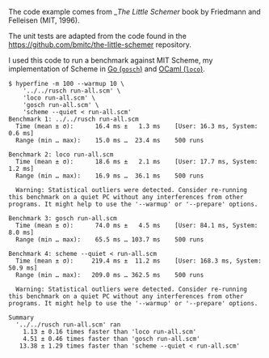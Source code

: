 
The code example comes from _*The Little Schemer* book by Friedmann and Felleisen (MIT, 1996).

The unit tests are adapted from the code found in the https://github.com/bmitc/the-little-schemer repository.

I used this code to run a benchmark against MIT Scheme, my implementation of Scheme in [Go (`gosch`)](https://github.com/twolodzko/gosch)
and [OCaml (`loco`)](https://github.com/twolodzko/loco).

```shell
$ hyperfine -m 100 --warmup 10 \
    '../../rusch run-all.scm' \
    'loco run-all.scm' \
    'gosch run-all.scm' \
    'scheme --quiet < run-all.scm' 
Benchmark 1: ../../rusch run-all.scm
  Time (mean ± σ):      16.4 ms ±   1.3 ms    [User: 16.3 ms, System: 0.6 ms]
  Range (min … max):    15.0 ms …  23.4 ms    500 runs
 
Benchmark 2: loco run-all.scm
  Time (mean ± σ):      18.6 ms ±   2.1 ms    [User: 17.7 ms, System: 1.2 ms]
  Range (min … max):    16.9 ms …  36.1 ms    500 runs
 
  Warning: Statistical outliers were detected. Consider re-running this benchmark on a quiet PC without any interferences from other programs. It might help to use the '--warmup' or '--prepare' options.
 
Benchmark 3: gosch run-all.scm
  Time (mean ± σ):      74.0 ms ±   4.5 ms    [User: 84.1 ms, System: 8.0 ms]
  Range (min … max):    65.5 ms … 103.7 ms    500 runs
 
Benchmark 4: scheme --quiet < run-all.scm
  Time (mean ± σ):     219.4 ms ±  11.2 ms    [User: 168.3 ms, System: 50.9 ms]
  Range (min … max):   209.0 ms … 362.5 ms    500 runs
 
  Warning: Statistical outliers were detected. Consider re-running this benchmark on a quiet PC without any interferences from other programs. It might help to use the '--warmup' or '--prepare' options.
 
Summary
  '../../rusch run-all.scm' ran
    1.13 ± 0.16 times faster than 'loco run-all.scm'
    4.51 ± 0.46 times faster than 'gosch run-all.scm'
   13.38 ± 1.29 times faster than 'scheme --quiet < run-all.scm'
```
